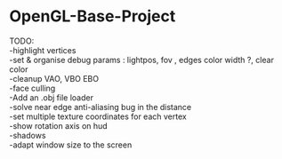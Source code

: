 # OpenGL-Base-Project


TODO:   
-highlight vertices  
-set & organise debug params : lightpos, fov , edges color width ?, clear color  
-cleanup VAO, VBO EBO   
-face culling    
-Add an .obj file loader  
-solve near edge anti-aliasing bug in the distance   
-set multiple texture coordinates for each vertex  
-show rotation axis on hud  
-shadows   
-adapt window size to the screen  